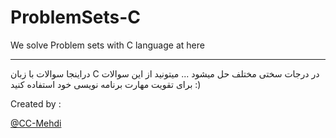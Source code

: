 # ProblemSets-C
We solve Problem sets with C language at here


------------------------------------------------------------------------------------------------------

دراینجا سوالات با زبان C در درجات سختی مختلف حل میشود ... میتونید از این سوالات برای تقویت مهارت برنامه نویسی خود استفاده کنید :)

Created by : 

<a href="https://github.com/cc-Mehdi"> @CC-Mehdi </a>
